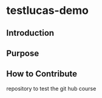 # testlucas-demo

## Introduction

## Purpose

## How to Contribute
repository to test the git hub course
